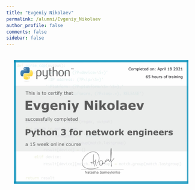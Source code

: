 ```yaml
---
title: "Evgeniy Nikolaev"
permalink: /alumni/Evgeniy_Nikolaev
author_profile: false
comments: false
sidebar: false
---
```


<div style="padding: 20px;">
  <img src="https://raw.githubusercontent.com/pyneng/pyneng.github.io/master/alumni/Evgeniy_Nikolaev.png" alt="Python for network engineers">
</div>

